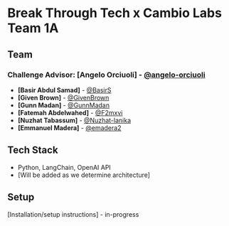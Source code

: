 # Break Through Tech x Cambio Labs Team 1A

<!--
## Overview
AI system that analyzes student responses, evaluates answer quality, and provides personalized feedback using LLMs.
-->

## Team
### Challenge Advisor: **[Angelo Orciuoli]** - [@angelo-orciuoli](https://github.com/angelo-orciuoli)


- **[Basir Abdul Samad]** - [@BasirS](https://github.com/BasirS)
- **[Given Brown]** - [@GivenBrown](https://github.com/givenbrown)
- **[Gunn Madan]** - [@GunnMadan](https://github.com/gunnmadan)
- **[Fatemah Abdelwahed]** - [@F2mxvi](https://github.com/f2mxvi)
- **[Nuzhat Tabassum]** - [@Nuzhat-lanika](https://github.com/nuzhat-lanika)
- **[Emmanuel Madera]** - [@emadera2](https://github.com/emadera2)

## Tech Stack
- Python, LangChain, OpenAI API
- [Will be added as we determine architecture]

## Setup
[Installation/setup instructions] - in-progress
